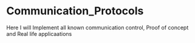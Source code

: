 # Communication_Protocols
Here I will Implement all known communication control, Proof of concept and Real life applicaations
